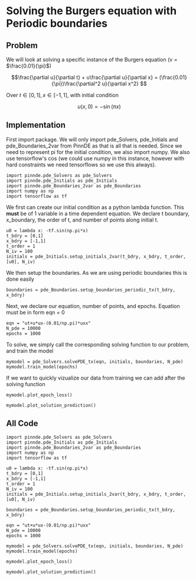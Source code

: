 # Solving the Burgers equation with Periodic boundaries

## Problem
We will look at solving a specific instance of the Burgers equation (v = $\frac{0.01}{\pi}$)

$$\frac{\partial u}{\partial t} + u\frac{\partial u}{\partial x} = (\frac{0.01}{\pi})\frac{\partial^2 u}{\partial x^2} $$

Over $t\in[0,1], x\in[-1,1]$, with initial condition

$$u(x, 0) = -\sin(\pi x)$$

## Implementation

First import package. We will only import pde_Solvers, pde_Initials and pde_Boundaries_2var from PinnDE as that is all that is needed. Since we need to represent pi for the initial condition, we also import numpy. We also use tensorflow's cos (we could use numpy in this instance, however with hard constraints we need tensorflows so we use this always).

    import pinnde.pde_Solvers as pde_Solvers
    import pinnde.pde_Initials as pde_Initials
    import pinnde.pde_Boundaries_2var as pde_Boundaries
    import numpy as np
    import tensorflow as tf

We first can create our initial condition as a python lambda function. This **must** be of 1 variable in a time dependent equation.
We declare t boundary, x_boundary, the order of t, and number of points along initial t.

    u0 = lambda x: -tf.sin(np.pi*x)
    t_bdry = [0,1]
    x_bdry = [-1,1]
    t_order = 1
    N_iv = 100
    initials = pde_Initials.setup_initials_2var(t_bdry, x_bdry, t_order, [u0], N_iv)

We then setup the boundaries. As we are using periodic boundaries this is done easily

    boundaries = pde_Boundaries.setup_boundaries_periodic_tx(t_bdry, x_bdry)

Next, we declare our equation, number of points, and epochs. Equation must be in form eqn = 0

    eqn = "ut+u*ux-(0.01/np.pi)*uxx"
    N_pde = 10000
    epochs = 1000

To solve, we simply call the corresponding solving function to our problem, and train the model

    mymodel = pde_Solvers.solvePDE_tx(eqn, initials, boundaries, N_pde)
    mymodel.train_model(epochs)

If we want to quickly vizualize our data from training we can add after the solving function

    mymodel.plot_epoch_loss()

    mymodel.plot_solution_prediction()

## All Code

    import pinnde.pde_Solvers as pde_Solvers
    import pinnde.pde_Initials as pde_Initials
    import pinnde.pde_Boundaries_2var as pde_Boundaries
    import numpy as np
    import tensorflow as tf

    u0 = lambda x: -tf.sin(np.pi*x)
    t_bdry = [0,1]
    x_bdry = [-1,1]
    t_order = 1
    N_iv = 100
    initials = pde_Initials.setup_initials_2var(t_bdry, x_bdry, t_order, [u0], N_iv)

    boundaries = pde_Boundaries.setup_boundaries_periodic_tx(t_bdry, x_bdry)

    eqn = "ut+u*ux-(0.01/np.pi)*uxx"
    N_pde = 10000
    epochs = 1000

    mymodel = pde_Solvers.solvePDE_tx(eqn, initials, boundaries, N_pde)
    mymodel.train_model(epochs)

    mymodel.plot_epoch_loss()

    mymodel.plot_solution_prediction()